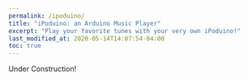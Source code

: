 ```yaml
---
permalink: /ipoduino/
title: "iPoduino: an Arduino Music Player"
excerpt: "Play your favorite tunes with your very own iPoduino!"
last_modified_at: 2020-05-14T14:07:54-04:00
toc: true
---
```


Under Construction!
